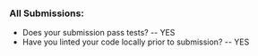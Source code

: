### All Submissions:

-   Does your submission pass tests?
    -- YES
-   Have you linted your code locally prior to submission?
    -- YES
